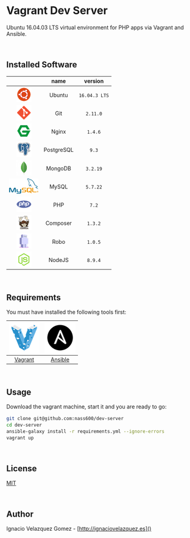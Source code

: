# Vagrant Dev Server

Ubuntu 16.04.03 LTS virtual environment for PHP apps via Vagrant and Ansible.

<br>

## Installed Software

|                              | name       | version       |
|:----------------------------:|:----------:|:-------------:|
| ![](docs/img/ubuntu.png)     | Ubuntu     | `16.04.3 LTS` |
| ![](docs/img/git.png)        | Git        | `2.11.0`      |
| ![](docs/img/nginx.png)      | Nginx      | `1.4.6`       |
| ![](docs/img/postgresql.png) | PostgreSQL | `9.3`         |
| ![](docs/img/mongodb.png)    | MongoDB    | `3.2.19`      |
| ![](docs/img/mysql.png)      | MySQL      | `5.7.22`      |
| ![](docs/img/php.png)        | PHP        | `7.2`         |
| ![](docs/img/composer.png)   | Composer   | `1.3.2`       |
| ![](docs/img/robo.png)       | Robo       | `1.0.5`       |
| ![](docs/img/nodejs.png)     | NodeJS     | `8.9.4`       |

<br>

## Requirements

You must have installed the following tools first:


| ![](docs/img/vagrant.png)             | ![](docs/img/ansible.png)              |
|:-------------------------------------:|:--------------------------------------:|
| [Vagrant](https://www.vagrantup.com/) | [Ansible](http://www.ansible.com/home) |

<br>

## Usage

Download the vagrant machine, start it and you are ready to go:

```bash
git clone git@github.com:nass600/dev-server
cd dev-server
ansible-galaxy install -r requirements.yml --ignore-errors
vagrant up
```

<br>

## License

[MIT](/src/master/LICENSE)

<br>

## Author

Ignacio Velazquez Gomez - [http://ignaciovelazquez.es]()
